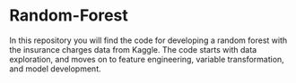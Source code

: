 # Random-Forest

In this repository you will find the code for developing a random forest with the insurance charges data from Kaggle. The code starts with data exploration, and moves on to feature engineering, variable transformation, and model development.
